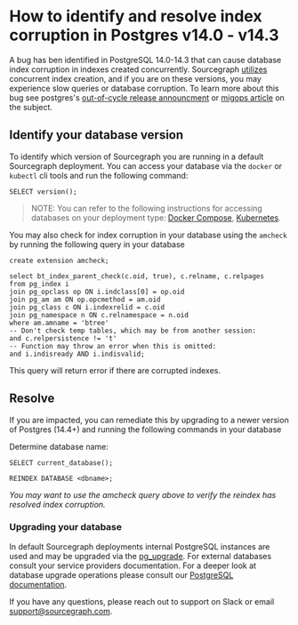 # How to identify and resolve index corruption in Postgres v14.0 - v14.3

A bug has ben identified in PostgreSQL 14.0-14.3 that can cause database index corruption in indexes created concurrently. Sourcegraph [utilizes](https://sourcegraph.com/search?q=context:global+repo:%5Egithub%5C.com/sourcegraph/sourcegraph%24+CREATE+INDEX+AND+CONCURRENTLY&patternType=standard) concurrent index creation, and if you are on these versions, you may experience slow queries or database corruption. To learn more about this bug see postgres's [out-of-cycle release announcment](https://www.postgresql.org/message-id/165473835807.573551.1512237163040609764%40wrigleys.postgresql.org) or [migops article](https://www.migops.com/blog/important-postgresql-14-update-to-avoid-silent-corruption-of-indexes/) on the subject.

## Identify your database version
To identify which version of Sourcegraph you are running in a default Sourcegraph deployment. You can access your database via the `docker` or `kubectl` cli tools and run the following command:
```
SELECT version();
```
> NOTE: You can refer to the following instructions for accessing databases on your deployment type: [Docker Compose](../deploy/docker-compose/index.md#access-the-database), [Kubernetes](../deploy/kubernetes/operations.md#access-the-database).

You may also check for index corruption in your database using the `amcheck` by running the following query in your database
```
create extension amcheck;

select bt_index_parent_check(c.oid, true), c.relname, c.relpages
from pg_index i
join pg_opclass op ON i.indclass[0] = op.oid
join pg_am am ON op.opcmethod = am.oid
join pg_class c ON i.indexrelid = c.oid
join pg_namespace n ON c.relnamespace = n.oid
where am.amname = 'btree'
-- Don't check temp tables, which may be from another session:
and c.relpersistence != 't'
-- Function may throw an error when this is omitted:
and i.indisready AND i.indisvalid;
```
This query will return error if there are corrupted indexes. 

## Resolve
If you are impacted, you can remediate this by upgrading to a newer version of Postgres (14.4+) and running the following commands in your database

Determine database name:
```
SELECT current_database();
```
```
REINDEX DATABASE <dbname>;
```
*You may want to use the amcheck query above to verify the reindex has resolved index corruption.*

### Upgrading your database

In default Sourcegraph deployments internal PostgreSQL instances are used and may be upgraded via the [pg_upgrade](https://www.postgresql.org/docs/11/pgupgrade.html). For external databases consult your service providers documentation. For a deeper look at database upgrade operations please consult our [PostgreSQL documentation](https://docs.sourcegraph.com/admin/postgres#upgrading-postgresql).

If you have any questions, please reach out to support on Slack or email support@sourcegraph.com.